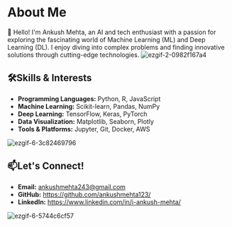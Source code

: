 # About Me
<span>👋 Hello! I'm Ankush Mehta, an AI and tech enthusiast with a passion for exploring the fascinating world of Machine Learning (ML) and Deep Learning (DL). I enjoy diving into complex problems and finding innovative solutions through cutting-edge technologies. ![ezgif-2-0982f167a4](https://github.com/user-attachments/assets/15f0811f-86b3-43d7-afcc-55cc5c8ad781) </span>


## 🛠️Skills & Interests
- <b>Programming Languages:</b> Python, R, JavaScript
- <b>Machine Learning:</b> Scikit-learn, Pandas, NumPy
- <b>Deep Learning:</b> TensorFlow, Keras, PyTorch                                        
- <b>Data Visualization:</b> Matplotlib, Seaborn, Plotly
- <b>Tools & Platforms:</b> Jupyter, Git, Docker, AWS 

![ezgif-6-3c82469796](https://github.com/user-attachments/assets/1131f438-6768-4d5f-88fe-bfeb8ef9f380)

## 📫Let's Connect!
- <b>Email:</b> ankushmehta243@gmail.com                                                                                                    
- <b>GitHub:</b> https://github.com/ankushmehta123/                                                          
- <b>LinkedIn:</b> https://www.linkedin.com/in/i-ankush-mehta/


![ezgif-6-5744c6cf57](https://github.com/user-attachments/assets/c98909d7-38f5-4bd9-a05c-9485001f68c4)
